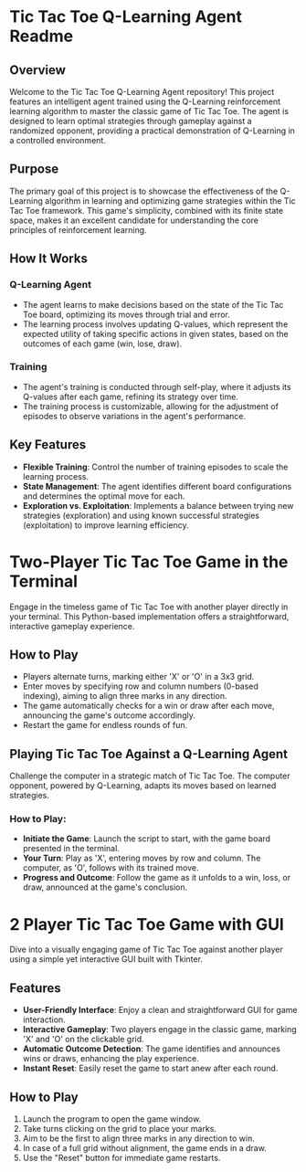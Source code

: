 # Tic Tac Toe Q-Learning Agent Readme

## Overview

Welcome to the Tic Tac Toe Q-Learning Agent repository! This project features an intelligent agent trained using the Q-Learning reinforcement learning algorithm to master the classic game of Tic Tac Toe. The agent is designed to learn optimal strategies through gameplay against a randomized opponent, providing a practical demonstration of Q-Learning in a controlled environment.

## Purpose

The primary goal of this project is to showcase the effectiveness of the Q-Learning algorithm in learning and optimizing game strategies within the Tic Tac Toe framework. This game's simplicity, combined with its finite state space, makes it an excellent candidate for understanding the core principles of reinforcement learning.

## How It Works

### Q-Learning Agent

- The agent learns to make decisions based on the state of the Tic Tac Toe board, optimizing its moves through trial and error.
- The learning process involves updating Q-values, which represent the expected utility of taking specific actions in given states, based on the outcomes of each game (win, lose, draw).

### Training

- The agent's training is conducted through self-play, where it adjusts its Q-values after each game, refining its strategy over time.
- The training process is customizable, allowing for the adjustment of episodes to observe variations in the agent's performance.

## Key Features

- **Flexible Training**: Control the number of training episodes to scale the learning process.
- **State Management**: The agent identifies different board configurations and determines the optimal move for each.
- **Exploration vs. Exploitation**: Implements a balance between trying new strategies (exploration) and using known successful strategies (exploitation) to improve learning efficiency.

# Two-Player Tic Tac Toe Game in the Terminal

Engage in the timeless game of Tic Tac Toe with another player directly in your terminal. This Python-based implementation offers a straightforward, interactive gameplay experience.

## How to Play

- Players alternate turns, marking either 'X' or 'O' in a 3x3 grid.
- Enter moves by specifying row and column numbers (0-based indexing), aiming to align three marks in any direction.
- The game automatically checks for a win or draw after each move, announcing the game's outcome accordingly.
- Restart the game for endless rounds of fun.

## Playing Tic Tac Toe Against a Q-Learning Agent

Challenge the computer in a strategic match of Tic Tac Toe. The computer opponent, powered by Q-Learning, adapts its moves based on learned strategies.

### How to Play:

- **Initiate the Game**: Launch the script to start, with the game board presented in the terminal.
- **Your Turn**: Play as 'X', entering moves by row and column. The computer, as 'O', follows with its trained move.
- **Progress and Outcome**: Follow the game as it unfolds to a win, loss, or draw, announced at the game's conclusion.

# 2 Player Tic Tac Toe Game with GUI

Dive into a visually engaging game of Tic Tac Toe against another player using a simple yet interactive GUI built with Tkinter.

## Features

- **User-Friendly Interface**: Enjoy a clean and straightforward GUI for game interaction.
- **Interactive Gameplay**: Two players engage in the classic game, marking 'X' and 'O' on the clickable grid.
- **Automatic Outcome Detection**: The game identifies and announces wins or draws, enhancing the play experience.
- **Instant Reset**: Easily reset the game to start anew after each round.

## How to Play

1. Launch the program to open the game window.
2. Take turns clicking on the grid to place your marks.
3. Aim to be the first to align three marks in any direction to win.
4. In case of a full grid without alignment, the game ends in a draw.
5. Use the "Reset" button for immediate game restarts.
